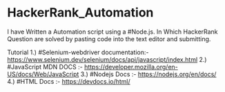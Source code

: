 # HackerRank_Automation
I have Written a Automation script using a #Node.js. In Which HackerRank Question are solved by pasting code into the text editor and submitting.


Tutorial
1.) #Selenium-webdriver documentation:- https://www.selenium.dev/selenium/docs/api/javascript/index.html
2.) #JavaScript MDN DOCS :- https://developer.mozilla.org/en-US/docs/Web/JavaScript
3.) #Nodejs Docs :- https://nodejs.org/en/docs/
4.) #HTML Docs :- https://devdocs.io/html/
